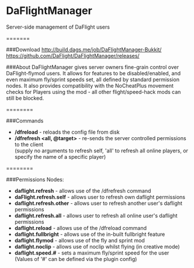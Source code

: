 DaFlightManager
===============
Server-side management of DaFlight users

=======

###Download
http://build.dags.me/job/DaFlightManager-Bukkit/
https://github.com/DaFlight/DaFlightManager/releases/

###About
DaFlightManager gives server owners fine-grain control over DaFlight-flymod users. It allows for features to be disabled/enabled, and even maximum fly/sprint speeds set, all defined by standard permission nodes. It also provides compatibility with the NoCheatPlus movement checks for Players using the mod - all other flight/speed-hack mods can still be blocked.<br/>

========

###Commands
- **/dfreload** - reloads the config file from disk
- **/dfrefresh <all, @target>** - re-sends the server controlled permissions to the client<br>
      (supply no arguments to refresh self, 'all' to refresh all online players, or specify the name of a specific player)

========

###Permissions
Nodes:
- **daflight.refresh** - allows use of the /dfrefresh command
- **daFlight.refresh.self** - allows user to refresh own daflight permissions
- **daflight.refresh.other** - allows user to refresh another user's daflight permissions
- **daflight.refresh.all** - allows user to refresh all online user's daflight permissions
- **daflight.reload** - allows use of the /dfreload command
- **daflight.fullbright** - allows use of the in-built fullbright feature
- **daflight.flymod** - allows use of the fly and sprint mod
- **daflight.noclip** - allows use of noclip whilst flying (in creative mode)
- **daflight.speed.#** - sets a maximum fly/sprint speed for the user<br/> 
      (Values of '#' can be defined via the plugin config)
